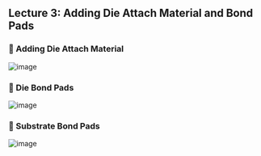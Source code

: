 ## Lecture 3: Adding Die Attach Material and Bond Pads 

### 📌 Adding Die Attach Material

![image](https://github.com/user-attachments/assets/bcca863f-8d69-40d0-be8f-f1df7a4942c8)


### 📌 Die Bond Pads

![image](https://github.com/user-attachments/assets/67b705ac-070a-48ca-99f5-c4999c11ffc0)

### 📌 Substrate Bond Pads

![image](https://github.com/user-attachments/assets/5c303481-3d22-4c50-b2d4-800da36c841c)



